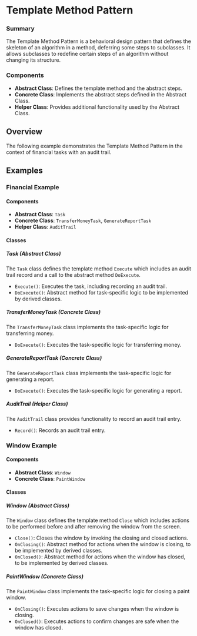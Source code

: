 ﻿# Template Method Pattern

### Summary

The Template Method Pattern is a behavioral design pattern that defines the skeleton of an algorithm in a method, deferring some steps to subclasses. It allows subclasses to redefine certain steps of an algorithm without changing its structure.

### Components

- **Abstract Class**: Defines the template method and the abstract steps.
- **Concrete Class**: Implements the abstract steps defined in the Abstract Class.
- **Helper Class**: Provides additional functionality used by the Abstract Class.

## Overview

The following example demonstrates the Template Method Pattern in the context of financial tasks with an audit trail.

## Examples

### Financial Example

#### Components

- **Abstract Class**: `Task`
- **Concrete Class**: `TransferMoneyTask`, `GenerateReportTask`
- **Helper Class**: `AuditTrail`

#### Classes

##### Task (Abstract Class)

The `Task` class defines the template method `Execute` which includes an audit trail record and a call to the abstract method `DoExecute`.

- `Execute()`: Executes the task, including recording an audit trail.
- `DoExecute()`: Abstract method for task-specific logic to be implemented by derived classes.

##### TransferMoneyTask (Concrete Class)

The `TransferMoneyTask` class implements the task-specific logic for transferring money.

- `DoExecute()`: Executes the task-specific logic for transferring money.

##### GenerateReportTask (Concrete Class)

The `GenerateReportTask` class implements the task-specific logic for generating a report.

- `DoExecute()`: Executes the task-specific logic for generating a report.

##### AuditTrail (Helper Class)

The `AuditTrail` class provides functionality to record an audit trail entry.

- `Record()`: Records an audit trail entry.

### Window Example

#### Components

- **Abstract Class**: `Window`
- **Concrete Class**: `PaintWindow`

#### Classes

##### Window (Abstract Class)

The `Window` class defines the template method `Close` which includes actions to be performed before and after removing the window from the screen.

- `Close()`: Closes the window by invoking the closing and closed actions.
- `OnClosing()`: Abstract method for actions when the window is closing, to be implemented by derived classes.
- `OnClosed()`: Abstract method for actions when the window has closed, to be implemented by derived classes.

##### PaintWindow (Concrete Class)

The `PaintWindow` class implements the task-specific logic for closing a paint window.

- `OnClosing()`: Executes actions to save changes when the window is closing.
- `OnClosed()`: Executes actions to confirm changes are safe when the window has closed.